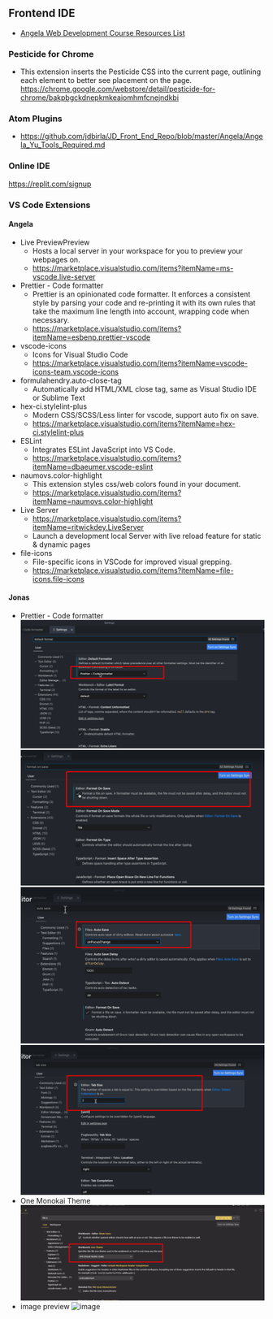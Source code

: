 ## Frontend IDE
- [Angela Web Development Course Resources List ](https://www.appbrewery.co/p/web-development-course-resources)


### Pesticide for Chrome
- This extension inserts the Pesticide CSS into the current page, outlining each element to better see placement on the page.
https://chrome.google.com/webstore/detail/pesticide-for-chrome/bakpbgckdnepkmkeaiomhmfcnejndkbi

### Atom Plugins
- https://github.com/jdbirla/JD_Front_End_Repo/blob/master/Angela/Angela_Yu_Tools_Required.md

###  Online IDE
https://replit.com/signup

### VS Code Extensions
#### Angela
- Live PreviewPreview
  - Hosts a local server in your workspace for you to preview your webpages on.
  - https://marketplace.visualstudio.com/items?itemName=ms-vscode.live-server
- Prettier - Code formatter
  - Prettier is an opinionated code formatter. It enforces a consistent style by parsing your code and re-printing it with its own rules that take the maximum line length into account, wrapping code when necessary.
  - https://marketplace.visualstudio.com/items?itemName=esbenp.prettier-vscode
- vscode-icons
  - Icons for Visual Studio Code
  - https://marketplace.visualstudio.com/items?itemName=vscode-icons-team.vscode-icons
- formulahendry.auto-close-tag
  - Automatically add HTML/XML close tag, same as Visual Studio IDE or Sublime Text
- hex-ci.stylelint-plus
  - Modern CSS/SCSS/Less linter for vscode, support auto fix on save.
  - https://marketplace.visualstudio.com/items?itemName=hex-ci.stylelint-plus
- ESLint
  - Integrates ESLint JavaScript into VS Code.
  - https://marketplace.visualstudio.com/items?itemName=dbaeumer.vscode-eslint
- naumovs.color-highlight
  - This extension styles css/web colors found in your document.
  - https://marketplace.visualstudio.com/items?itemName=naumovs.color-highlight
- Live Server
  - https://marketplace.visualstudio.com/items?itemName=ritwickdey.LiveServer
  - Launch a development local Server with live reload feature for static & dynamic pages
- file-icons
    - File-specific icons in VSCode for improved visual grepping.
    - https://marketplace.visualstudio.com/items?itemName=file-icons.file-icons
#### Jonas
- Prettier - Code formatter
![](https://github.com/jdbirla/jd-dev-notes/blob/master/docs/tools/pics/Screenshot_1.png)
![](https://github.com/jdbirla/jd-dev-notes/blob/master/docs/tools/pics/Screenshot_2.png)
![](https://github.com/jdbirla/jd-dev-notes/blob/master/docs/tools/pics/Screenshot_3.png)
![](https://github.com/jdbirla/jd-dev-notes/blob/master/docs/tools/pics/Screenshot_4.png)
- One Monokai Theme
![](https://github.com/jdbirla/jd-dev-notes/blob/master/docs/tools/pics/Screenshot_5.png)
- image preview
![image](https://github.com/jdbirla/jd-dev-notes/assets/69948118/928f39e2-d2e2-4642-889f-4e0c3958b987)
